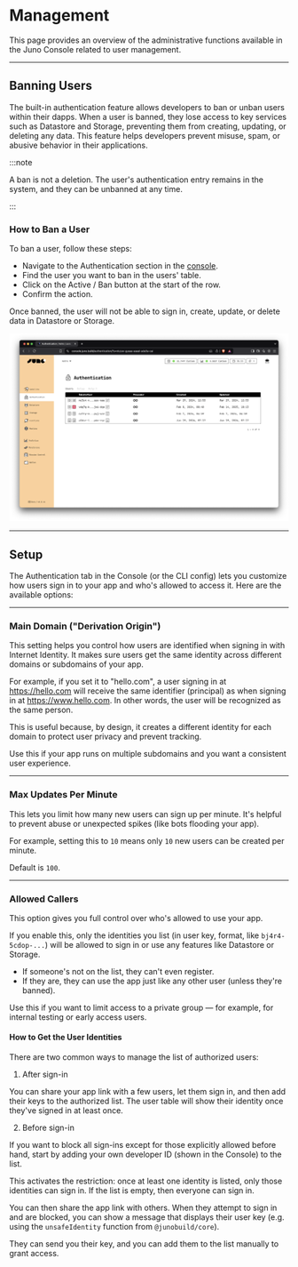 # Management

This page provides an overview of the administrative functions available in the Juno Console related to user management.

---

## Banning Users

The built-in authentication feature allows developers to ban or unban users within their dapps. When a user is banned, they lose access to key services such as Datastore and Storage, preventing them from creating, updating, or deleting any data. This feature helps developers prevent misuse, spam, or abusive behavior in their applications.

:::note

A ban is not a deletion. The user's authentication entry remains in the system, and they can be unbanned at any time.

:::

### How to Ban a User

To ban a user, follow these steps:

- Navigate to the Authentication section in the [console](https://console.juno.build).
- Find the user you want to ban in the users' table.
- Click on the Active / Ban button at the start of the row.
- Confirm the action.

Once banned, the user will not be able to sign in, create, update, or delete data in Datastore or Storage.

![A screenshot of the Juno Console's Authentication section, displaying the user management interface with options to ban or unban users](../../img/satellite/user-management-ban.webp)

---

## Setup

The Authentication tab in the Console (or the CLI config) lets you customize how users sign in to your app and who's allowed to access it. Here are the available options:

---

### Main Domain ("Derivation Origin")

This setting helps you control how users are identified when signing in with Internet Identity. It makes sure users get the same identity across different domains or subdomains of your app.

For example, if you set it to "hello.com", a user signing in at https://hello.com will receive the same identifier (principal) as when signing in at https://www.hello.com. In other words, the user will be recognized as the same person.

This is useful because, by design, it creates a different identity for each domain to protect user privacy and prevent tracking.

Use this if your app runs on multiple subdomains and you want a consistent user experience.

---

### Max Updates Per Minute

This lets you limit how many new users can sign up per minute. It's helpful to prevent abuse or unexpected spikes (like bots flooding your app).

For example, setting this to `10` means only `10` new users can be created per minute.

Default is `100`.

---

### Allowed Callers

This option gives you full control over who's allowed to use your app.

If you enable this, only the identities you list (in user key, format, like `bj4r4-5cdop-...`) will be allowed to sign in or use any features like Datastore or Storage.

- If someone's not on the list, they can't even register.
- If they are, they can use the app just like any other user (unless they're banned).

Use this if you want to limit access to a private group — for example, for internal testing or early access users.

#### How to Get the User Identities

There are two common ways to manage the list of authorized users:

1. After sign-in

You can share your app link with a few users, let them sign in, and then add their keys to the authorized list. The user table will show their identity once they've signed in at least once.

2. Before sign-in

If you want to block all sign-ins except for those explicitly allowed before hand, start by adding your own developer ID (shown in the Console) to the list.

This activates the restriction: once at least one identity is listed, only those identities can sign in. If the list is empty, then everyone can sign in.

You can then share the app link with others. When they attempt to sign in and are blocked, you can show a message that displays their user key (e.g. using the `unsafeIdentity` function from `@junobuild/core`).

They can send you their key, and you can add them to the list manually to grant access.
